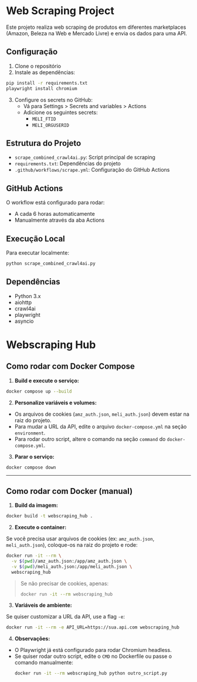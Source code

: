 # Web Scraping Project

Este projeto realiza web scraping de produtos em diferentes marketplaces (Amazon, Beleza na Web e Mercado Livre) e envia os dados para uma API.

## Configuração

1. Clone o repositório
2. Instale as dependências:
```bash
pip install -r requirements.txt
playwright install chromium
```

3. Configure os secrets no GitHub:
   - Vá para Settings > Secrets and variables > Actions
   - Adicione os seguintes secrets:
     - `MELI_FTID`
     - `MELI_ORGUSERID`

## Estrutura do Projeto

- `scrape_combined_crawl4ai.py`: Script principal de scraping
- `requirements.txt`: Dependências do projeto
- `.github/workflows/scrape.yml`: Configuração do GitHub Actions

## GitHub Actions

O workflow está configurado para rodar:
- A cada 6 horas automaticamente
- Manualmente através da aba Actions

## Execução Local

Para executar localmente:

```bash
python scrape_combined_crawl4ai.py
```

## Dependências

- Python 3.x
- aiohttp
- crawl4ai
- playwright
- asyncio 

# Webscraping Hub

## Como rodar com Docker Compose

1. **Build e execute o serviço:**

```sh
docker compose up --build
```

2. **Personalize variáveis e volumes:**
- Os arquivos de cookies (`amz_auth.json`, `meli_auth.json`) devem estar na raiz do projeto.
- Para mudar a URL da API, edite o arquivo `docker-compose.yml` na seção `environment`.
- Para rodar outro script, altere o comando na seção `command` do `docker-compose.yml`.

3. **Parar o serviço:**
```sh
docker compose down
```

---

## Como rodar com Docker (manual)

1. **Build da imagem:**

```sh
docker build -t webscraping_hub .
```

2. **Execute o container:**

Se você precisa usar arquivos de cookies (ex: `amz_auth.json`, `meli_auth.json`), coloque-os na raiz do projeto e rode:

```sh
docker run -it --rm \
  -v $(pwd)/amz_auth.json:/app/amz_auth.json \
  -v $(pwd)/meli_auth.json:/app/meli_auth.json \
  webscraping_hub
```

> Se não precisar de cookies, apenas:
>
> ```sh
> docker run -it --rm webscraping_hub
> ```

3. **Variáveis de ambiente:**

Se quiser customizar a URL da API, use a flag `-e`:

```sh
docker run -it --rm -e API_URL=https://sua.api.com webscraping_hub
```

4. **Observações:**
- O Playwright já está configurado para rodar Chromium headless.
- Se quiser rodar outro script, edite o `CMD` no Dockerfile ou passe o comando manualmente:
  ```sh
  docker run -it --rm webscraping_hub python outro_script.py
  ``` 